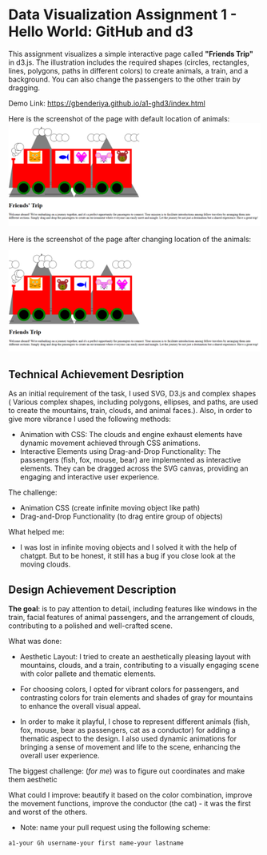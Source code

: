 Data Visualization Assignment 1 - Hello World: GitHub and d3  
===
This assignment visualizes a simple interactive page called **"Friends Trip"**  in d3.js. The illustration includes the required shapes (circles, rectangles, lines, polygons, paths in different colors) to create animals, a train, and a background. You can also change the passengers to the other train by dragging. 

Demo Link: https://gbenderiya.github.io/a1-ghd3/index.html

Here is the screenshot of the page with default location of animals:
![Alt text](image.png)

Here is the screenshot of the page after changing location of the animals:

![Alt text](image-1.png)


Technical Achievement Desription
---
As an initial requirement of the task, I used SVG, D3.js and complex shapes ( Various complex shapes, including polygons, ellipses, and paths, are used to create the mountains, train, clouds, and animal faces.). Also, in order to give more vibrance I used the following methods: 
- Animation with CSS: The clouds and engine exhaust elements have dynamic movement achieved through CSS animations. 
- Interactive Elements using Drag-and-Drop Functionality: The passengers (fish, fox, mouse, bear) are implemented as interactive elements. They can be dragged across the SVG canvas, providing an engaging and interactive user experience.

The challenge:
- Animation CSS (create infinite moving object like path)
- Drag-and-Drop Functionality (to drag entire group of objects)

What helped me:
- I was lost in infinite moving objects and I solved it with the help of chatgpt. But to be honest, it still has a bug if you close look at the moving clouds.

Design Achievement Description
---
**The goal**: is to pay attention to detail, including features like windows in the train, facial features of animal passengers, and the arrangement of clouds, contributing to a polished and well-crafted scene.

What was done: 
- Aesthetic Layout: I tried to create an aesthetically pleasing layout with mountains, clouds, and a train, contributing to a visually engaging scene with color pallete and thematic elements. 

- For choosing colors,  I opted for vibrant colors for passengers,  and contrasting colors for train elements and shades of gray for mountains to enhance the overall visual appeal.

- In order to make it playful, I chose to  represent different animals (fish, fox, mouse, bear as passengers, cat as a conductor) for adding a thematic aspect to the design. I also used dynamic animations for  bringing a sense of movement and life to the scene, enhancing the overall user experience.

The biggest challenge:  (*for me*) was to figure out coordinates and make them aesthetic

What could I improve: beautify it based on the color combination, improve the movement functions, improve the conductor (the cat) - it was the first and worst of the others.


- Note: name your pull request using the following scheme: 
```
a1-your Gh username-your first name-your lastname

```



